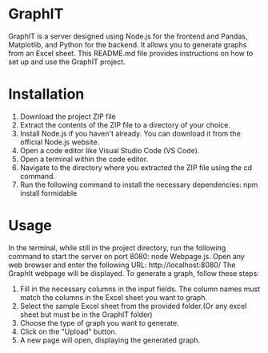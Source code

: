 # GraphIT
GraphIT is a server designed using Node.js for the frontend and Pandas, Matplotlib, and Python for the backend. It allows you to generate graphs from an Excel sheet. This README.md file provides instructions on how to set up and use the GraphIT project.
# Installation 
1) Download the project ZIP file 
2) Extract the contents of the ZIP file to a directory of your choice.
3) Install Node.js if you haven't already. You can download it from the official Node.js website.
4) Open a code editor like Visual Studio Code (VS Code).
5) Open a terminal within the code editor.
6) Navigate to the directory where you extracted the ZIP file using the cd command.
7) Run the following command to install the necessary dependencies: npm install formidable
# Usage
In the terminal, while still in the project directory, run the following command to start the server on port 8080: node Webpage.js.
Open any web browser and enter the following URL: http://localhost:8080/
The GraphIt webpage will be displayed.
To generate a graph, follow these steps:
1) Fill in the necessary columns in the input fields. The column names must match the columns in the Excel sheet you want to graph.
2) Select the sample Excel sheet from the provided folder.(Or any excel sheet but must be in the GraphIT folder)
3) Choose the type of graph you want to generate.
4) Click on the "Upload" button.
5) A new page will open, displaying the generated graph.

